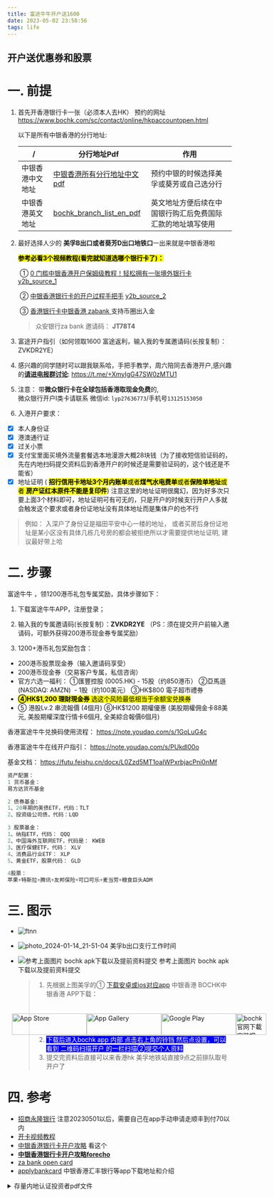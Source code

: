 ```yaml
---
title: 富途牛牛开户送1600
date: 2023-05-02 23:58:56
tags: life
---
```


## 开户送优惠券和股票

# 一. 前提

1. 首先开香港银行卡一张（必须本人去HK）
   预约的网址 https://www.bochk.com/sc/contact/online/hkpaccountopen.html

   以下是所有中银香港的分行地址: 
   
   | /                | 分行地址Pdf                                                  | 作用                                                       |
   | ---------------- | ------------------------------------------------------------ | ---------------------------------------------------------- |
   | 中银香港中文地址 | [中银香港所有分行地址中文pdf](https://www.cashpayout.gov.hk/chi/pdf/bank/BOCHK-c.pdf) | 预约中银的时候选择美孚或葵芳或自己选分行                   |
   | 中银香港英文地址 | [bochk_branch_list_en_pdf](https://www.bochk.com/dam/more/ccf/branch_list_en.pdf) | 英文地址方便后续在中国银行购汇后免费国际汇款的地址填写使用 |
   
   
2. 最好选择人少的 **美孚B出口或者葵芳D出口地铁口**一出来就是中银香港啦

   <span style="color:black; background:yellow">**参考必看3个视频教程(看完就知道选哪个银行卡了)：** </span>
   
   ​         ①    [0 门槛中银香港开户保姆级教程！轻松拥有一张境外银行卡](https://v.douyin.com/idtRSnQm/) [y2b_source_1](https://www.youtube.com/watch?v=frCpO_R4D7M)
   
   ​		 ②   [中银香港银行卡的开户过程手把手](https://v.douyin.com/idmAcM7D/)  [y2b_source_2](https://www.youtube.com/watch?v=BLmolwWztvs&t=2s)
   
   ​         ③  [香港银行卡中银香港  zabank ]( https://v.douyin.com/ieuqDRe2/) 支持币圈出入金
   
   > 众安银行za bank 邀请码： **JT78T4**


3. 富途开户指引（如何领取1600 富途返利，输入我的专属邀请码(长按复制）：ZVKDR2YE）

4. 感兴趣的同学随时可以跟我联系哈，手把手教学，周六陪同去香港开户,感兴趣的[**请进电报群讨论**](https://t.me/+XmyIgG47SW0zMTU1): https://t.me/+XmyIgG47SW0zMTU1

5. 注意： 带**微众银行卡在全球包括香港取现金免费**的,</br>
   微众银行开户I类卡请联系 微信id: `lyp27636773`/手机号`13125153050`
6. 入港开户要求：
  - [x] 本人身份证
  - [x] 港澳通行证
  - [x] 过关小票
  - [x] 支付宝里面买境外流量套餐选本地漫游大概28块钱（为了接收短信验证码的，先在内地扫码提交资料后到香港开户的时候还是需要验证码的，这个钱还是不能省）
  - [x] 地址证明 ( <span style="color:black; background:yellow">**招行信用卡地址3个月内账单**或者**煤气水电费单**或者**保险单地址**或者 **房产证红本原件不能是复印件**</span>) 注意这里的地址证明很魔幻，因为好多次只要上面3个材料即可，地址证明可有可无的，只是开户的时候支行开户人多就会触发这个要求或者身份证地址没有具体地址而是集体户的也不行
   > 例如： 入深户了身份证是福田平安中心一楼的地址， 或者买房后身份证地址是某小区没有具体几栋几号房的都会被拒绝所以才需要提供地址证明, 建议最好带上哈

# 二. 步骤

富途牛牛 ，领1200港币礼包专属奖励，具体步骤如下：
1. 下载富途牛牛APP，注册登录；
2. 输入我的专属邀请码(长按复制）：**ZVKDR2YE**
   （PS：须在提交开户前输入邀请码，可额外获得200港币现金券专属奖励）

3. 1200+港币礼包奖励包含：
- 200港币股票现金券（输入邀请码享受）
- 200港币现金券（交易客户专属，私信咨询）
- 官方六选一福利：
  ①匯豐控股 (0005.HK) - 15股（约850港币）
  ②亞馬遜 (NASDAQ: AMZN)  - 1股（约100美元）
  ③HK$800 電子超市禮券
-  <span style="color:black; background:yellow">**④HK$1,200 理財現金券** 选这个风险最低相当于余额宝兑换券</span>
- ⑤ 港股Lv.2 串流報價 (4個月)
  ⑥HK$1200 期權優惠 (美股期權佣金卡88美元, 美股期權深度行情卡6個月, 全美綜合報價6個月)

香港富途牛牛兑换码使用流程：
https://note.youdao.com/s/1GoLuG4c

香港富途牛牛在线开户指引：
https://note.youdao.com/s/PUkdl00o

基金文档：
https://futu.feishu.cn/docx/L0Zzd5MT1oaIWPxrbjacPni0nMf 

```sql
资产配置：
1 货币基金：
易方达货币基金

2 债券基金:
1、20年期的美债ETF，代码：TLT
2、投资级公司债，代码：LQD

3 股票基金：
1、纳指ETF，代码： QQQ
2、中国海外互联网ETF，代码是： KWEB 
3、医疗保健ETF，代码： XLV
4、消费品行业ETF： XLP 
5、黄金ETF，股票代码： GLD 

4股票：
苹果+特斯拉+腾讯+友邦保险+可口可乐+麦当劳+粮食巨头ADM
```
# 三. 图示
* ![ftnn](https://user-images.githubusercontent.com/15072465/243160076-f15d6dc5-936e-44df-a411-164199d9458b.jpg)
* ![photo_2024-01-14_21-51-04](https://github.com/codewindy/blog/assets/15072465/63d6846a-3ec8-4b74-a067-0b4b381ad093) 美孚b出口支行工作时间
* ![参考上面图片 bochk apk下载以及提前资料提交](https://i2.100024.xyz/2024/01/08/ch7uqi.webp) 参考上面图片 bochk apk下载以及提前资料提交


  > 1. 先根据上图美孚的① [下载安卓或ios对应app](https://www.bochk.com/dam/more/mobilebanking/tc.html#download) 中银香港 BOCHK中银香港 APP下载：<div style=' max-width: 1100px;    display: -moz-box;    display: flex;    -moz-box-pack: center;    justify-content: center;    margin: 35px auto auto'><div><a href="https://apps.apple.com/hk/app/id1534534188" target="_blank" rel="noreferrer"><img src="https://www.bochk.com/dam/more/mobilebanking/images/download-app-store.png" alt="App Store" width="168" height="48"></a></div><a href="https://appgallery.huawei.com/#/app/C103078065" target="_blank" rel="noreferrer"><img src="https://www.bochk.com/dam/more/mobilebanking/images/download-app-gallery.png" alt="App Gallery" width="168" height="48"></a><div><a href="https://play.google.com/store/apps/details?id=com.bochk.app.aos" target="_blank" rel="noreferrer"><img src="https://www.bochk.com/dam/more/mobilebanking/images/download-google-play.png" alt="Google Play" width="168" height="48"></a></div><div><a href="https://mba.bochk.com/release/bochk_main20.apk" target="_blank" rel="noreferrer"><img src="https://applybankcard.com/wp-content/uploads/2023/09/boc-logo.png" alt="bochk官网下載安裝檔APK" width="68" height="48"></a></div></div>
  > 2. <span style="color:white; background:blue">下载后进入bochk app 内部  点击右上角的铃铛  然后点设置，可以看到 二维码扫描开户  的一栏扫描②提交个人资料 </span>
  > 3. 提交完资料后直接可以来香港hk 美孚地铁站直接9点之前排队取号开户了
 
# 四. 参考
* [招商永隆银行](https://guozh.net/apply-for-a-hong-kong-bank-card/) 注意20230501以后，需要自己在app手动申请走顺丰到付70以内
* [开卡视频教程](https://www.youtube.com/watch?v=oQASsPm0j7k)
* [中银香港银行卡开户攻略](https://acuario.xyz/others/bochk-debit-card/)  看这个
* [**中银香港银行卡开户攻略forecho**](https://blog.forecho.com/coming-to-hong-kong-to-get-a-hong-kong-bank-card.html) 
* [za bank open card](https://bank.za.group/hk/account-open)
* [applybankcard](https://applybankcard.com/?p=12) 中银香港汇丰银行等app下载地址和介绍
<div>
<details>
<summary>存量内地认证投资者pdf文件</summary>
* 富途牛牛开户最后一步需要提供 **存量内地认证投资者pdf文件**此为央行于20231001颁发的新规[境外机构投资者境内证券期货投资资金管理规定](http://www.pbc.gov.cn/tiaofasi/144941/144979/3941920/5130102/2023111016075821696.pdf)
* ![photo_2024-01-14_21-50-57](https://github.com/codewindy/blog/assets/15072465/59956bd1-14c1-4bb5-b9f5-444ff2de1819)
* 输入我的专属富途牛牛开户邀请码领取奖金 **ZVKDR2YE**, 注意当最后一步提示**存量内地认证投资者pdf文件**，请扫描以下二维码开盈立证券得到pdf
* [盈立证券开户，入金1万，交易一笔放30天](https://m.yxzq.com/webapp/open-account/apply.html?ICode=U01899#/register) 邀请码 **U01899**
* ![usmart](https://github.com/codewindy/blog/assets/15072465/e28bef69-e9c1-4ea9-bf21-dbc0944d2bc5)
</details></div>

